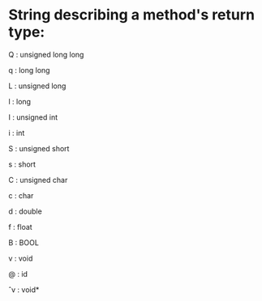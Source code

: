 # String describing a method's return type:

Q : unsigned long long

q : long long

L : unsigned long

l : long

I : unsigned int

i : int

S : unsigned short

s : short

C : unsigned char

c : char

d : double

f : float

B : BOOL

v : void

@ : id

ˆv : void*

